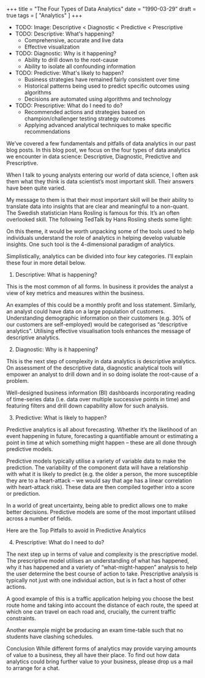 +++
title = "The Four Types of Data Analytics"
date = "1990-03-29"
draft = true
tags = [
    "Analytics"
]
+++

- TODO: Image: Descriptive < Diagnostic < Predictive < Prescriptive
- TODO: Descriptive: What's happening?
  - Comprehensive, accurate and live data
  - Effective visualization
- TODO: Diagnostic: Why is it happening?
  - Ability to drill down to the root-cause
  - Ability to isolate all confounding information
- TODO: Predictive: What's likely to happen?
  - Business strategies have remained fairly consistent over time
  - Historical patterns being used to predict specific outcomes using algorithms
  - Decisions are automated using algorithms and technology
- TODO: Prescriptive: What do I need to do?
  - Recommended actions and strategies based on champion/challenger testing
    strategy outcomes
  - Applying advanced analytical techniques to make specific recommendations

We’ve covered a few fundamentals and pitfalls of data
analytics in our past blog posts. In this blog post, we focus on the four types
of data analytics we encounter in data science: Descriptive, Diagnostic,
Predictive and Prescriptive.

When I talk to young analysts entering our world of data science, I often ask
them what they think is data scientist’s most important skill. Their answers
have been quite varied.

My message to them is that their most important skill will be their ability to
translate data into insights that are clear and meaningful to a non-quant. The
Swedish statistician Hans Rosling is famous for this. It’s an often overlooked
skill. The following TedTalk by Hans Rosling sheds some light:

On this theme, it would be worth unpacking some of the tools used to help
individuals understand the role of analytics in helping develop valuable
insights. One such tool is the 4-dimensional paradigm of analytics.

Simplistically, analytics can be divided into four key categories. I’ll explain
these four in more detail below.

1. Descriptive: What is happening?

This is the most common of all forms. In business it provides the analyst a view
of key metrics and measures within the business.

An examples of this could be a monthly profit and loss statement. Similarly, an
analyst could have data on a large population of customers. Understanding
demographic information on their customers (e.g. 30% of our customers are
self-employed) would be categorised as “descriptive analytics”. Utilising
effective visualisation tools enhances the message of descriptive analytics.

2. Diagnostic: Why is it happening?

This is the next step of complexity in data analytics is descriptive analytics.
On assessment of the descriptive data, diagnostic analytical tools will empower
an analyst to drill down and in so doing isolate the root-cause of a problem.

Well-designed business information (BI) dashboards incorporating reading of
time-series data (i.e. data over multiple successive points in time) and
featuring filters and drill down capability allow for such analysis.

3. Predictive: What is likely to happen?

Predictive analytics is all about forecasting. Whether it’s the likelihood of an
event happening in future, forecasting a quantifiable amount or estimating a
point in time at which something might happen – these are all done through
predictive models.

Predictive models typically utilise a variety of variable data to make the
prediction. The variability of the component data will have a relationship with
what it is likely to predict (e.g. the older a person, the more susceptible they
are to a heart-attack – we would say that age has a linear correlation with
heart-attack risk). These data are then compiled together into a score or
prediction.

In a world of great uncertainty, being able to predict allows one to make better
decisions. Predictive models are some of the most important utilised across a
number of fields.

Here are the Top Pitfalls to avoid in Predictive Analytics

4. Prescriptive: What do I need to do?

The next step up in terms of value and complexity is the prescriptive model. The
prescriptive model utilises an understanding of what has happened, why it has
happened and a variety of “what-might-happen” analysis to help the user
determine the best course of action to take. Prescriptive analysis is typically
not just with one individual action, but is in fact a host of other actions.

A good example of this is a traffic application helping you choose the best
route home and taking into account the distance of each route, the speed at
which one can travel on each road and, crucially, the current traffic
constraints.

Another example might be producing an exam time-table such that no students have
clashing schedules.

Conclusion While different forms of analytics may provide varying amounts of
value to a business, they all have their place. To find out how data analytics
could bring further value to your business, please drop us a mail to arrange for
a chat.

